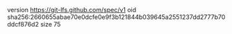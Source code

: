 version https://git-lfs.github.com/spec/v1
oid sha256:2660655abae70e0dcfe0e9f3b121844b039645a2551237dd2777b70ddcf876d2
size 75
